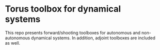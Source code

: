 # Torus toolbox for dynamical systems

This repo presents forward/shooting toolboxes for autonomous and non-autonomous dynamical systems. In addition, adjoint toolboxes are included as well.
